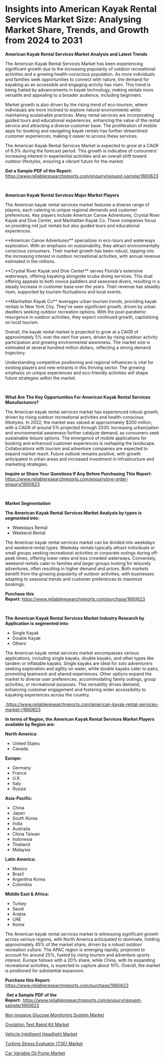 <p><h1>Insights into American Kayak Rental Services Market Size: Analysing Market Share, Trends, and Growth from 2024 to 2031</h1></p><p><strong>American Kayak Rental Services Market Analysis and Latest Trends</strong></p>
<p><p>The American Kayak Rental Services Market has been experiencing significant growth due to the increasing popularity of outdoor recreational activities and a growing health-conscious population. As more individuals and families seek opportunities to connect with nature, the demand for kayaking as an accessible and engaging activity has risen. This trend is being fueled by advancements in kayak technology, making rentals more versatile and appealing to a broader audience, including beginners.</p><p>Market growth is also driven by the rising trend of eco-tourism, where individuals are more inclined to explore natural environments while maintaining sustainable practices. Many rental services are incorporating guided tours and educational experiences, enhancing the value of the rental service and attracting a diverse customer base. The proliferation of mobile apps for booking and navigating kayak rentals has further streamlined customer experiences, making it easier to access these services.</p><p>The American Kayak Rental Services Market is expected to grow at a CAGR of 6.3% during the forecast period. This growth is indicative of consumers’ increasing interest in experiential activities and an overall shift toward outdoor lifestyles, ensuring a vibrant future for the market.</p></p>
<p><strong>Get a Sample PDF of the Report:&nbsp;</strong> <a href="https://www.reliableresearchreports.com/enquiry/request-sample/1660623?utm_campaign=31&utm_medium=2&utm_source=Github&utm_content=ia&utm_term=26102024&utm_id=american-kayak-rental-services">https://www.reliableresearchreports.com/enquiry/request-sample/1660623</a></p>
<p>&nbsp;</p>
<p><strong>American Kayak Rental Services Major Market Players</strong></p>
<p><p>The American kayak rental services market features a diverse range of players, each catering to unique regional demands and customer preferences. Key players include American Canoe Adventures, Crystal River Kayak and Dive Center, and Manhattan Kayak Co. These companies focus on providing not just rentals but also guided tours and educational experiences.</p><p>**American Canoe Adventures** specializes in eco-tours and waterways exploration. With an emphasis on sustainability, they attract environmentally conscious consumers. Their market growth has been robust, tapping into the increasing interest in outdoor recreational activities, with annual revenue estimated in the millions.</p><p>**Crystal River Kayak and Dive Center** serves Florida's extensive waterways, offering kayaking alongside scuba diving services. This dual offering appeals to both novice paddlers and seasoned divers, resulting in a steady increase in customer base over the years. Their revenue has steadily risen, supported by tourism fluctuations and local events.</p><p>**Manhattan Kayak Co** leverages urban tourism trends, providing kayak rentals in New York City. They’ve seen significant growth, driven by urban dwellers seeking outdoor recreation options. With the post-pandemic resurgence in outdoor activities, they expect continued growth, capitalizing on local tourism.</p><p>Overall, the kayak rental market is projected to grow at a CAGR of approximately 5% over the next five years, driven by rising outdoor activity participation and growing environmental awareness. The market size is estimated at several hundred million dollars, reflecting a strong demand trajectory.</p><p>Understanding competitive positioning and regional influences is vital for existing players and new entrants in this thriving sector. The growing emphasis on unique experiences and eco-friendly activities will shape future strategies within the market.</p></p>
<p>&nbsp;</p>
<p><strong>What Are The Key Opportunities For American Kayak Rental Services Manufacturers?</strong></p>
<p><p>The American kayak rental services market has experienced robust growth, driven by rising outdoor recreational activities and health-conscious lifestyles. In 2022, the market was valued at approximately $200 million, with a CAGR of around 5% projected through 2030. Increasing urbanization and environmental awareness further catalyze demand, as consumers seek sustainable leisure options. The emergence of mobile applications for booking and enhanced customer experiences is reshaping the landscape. Collaborations with tourism and adventure companies are expected to expand market reach. Future outlook remains positive, with growth anticipated in urban areas and increased investment in infrastructure and marketing strategies.</p></p>
<p><strong>Inquire or Share Your Questions If Any Before Purchasing This Report:</strong> <a href="https://www.reliableresearchreports.com/enquiry/pre-order-enquiry/1660623?utm_campaign=31&utm_medium=2&utm_source=Github&utm_content=ia&utm_term=26102024&utm_id=american-kayak-rental-services">https://www.reliableresearchreports.com/enquiry/pre-order-enquiry/1660623</a></p>
<p>&nbsp;</p>
<p><strong>Market Segmentation</strong></p>
<p><strong>The American Kayak Rental Services Market Analysis by types is segmented into:</strong></p>
<p><ul><li>Weekdays Rental</li><li>Weekend Rental</li></ul></p>
<p><p>The American kayak rental services market can be divided into weekdays and weekend rental types. Weekday rentals typically attract individuals or small groups seeking recreational activities or corporate outings during off-peak times, offering lower rates and less crowded waterways. Conversely, weekend rentals cater to families and larger groups looking for leisurely adventures, often resulting in higher demand and prices. Both markets benefit from the growing popularity of outdoor activities, with businesses adapting to seasonal trends and customer preferences to maximize bookings.</p></p>
<p><strong>Purchase this Report:&nbsp;</strong><a href="https://www.reliableresearchreports.com/purchase/1660623?utm_campaign=31&utm_medium=2&utm_source=Github&utm_content=ia&utm_term=26102024&utm_id=american-kayak-rental-services">https://www.reliableresearchreports.com/purchase/1660623</a></p>
<p>&nbsp;</p>
<p><strong>The American Kayak Rental Services Market Industry Research by Application is segmented into:</strong></p>
<p><ul><li>Single Kayak</li><li>Double Kayak</li><li>Others</li></ul></p>
<p><p>The American kayak rental services market encompasses various applications, including single kayaks, double kayaks, and other types like tandem or inflatable kayaks. Single kayaks are ideal for solo adventurers seeking exploration and agility on water, while double kayaks cater to pairs, promoting teamwork and shared experiences. Other options expand the market to diverse user preferences, accommodating family outings, group activities, or recreational purposes. This versatility drives demand, enhancing customer engagement and fostering wider accessibility to kayaking experiences across the country.</p></p>
<p><a href="https://www.reliableresearchreports.com/american-kayak-rental-services-market-r1660623?utm_campaign=31&utm_medium=2&utm_source=Github&utm_content=ia&utm_term=26102024&utm_id=american-kayak-rental-services">&nbsp;https://www.reliableresearchreports.com/american-kayak-rental-services-market-r1660623</a></p>
<p><strong>In terms of Region, the American Kayak Rental Services Market Players available by Region are:</strong></p>
<p>
    <p> <strong> North America: </strong>
        <ul>
            <li>United States</li>
            <li>Canada</li>
        </ul>
        </p> 
    <p> <strong> Europe: </strong>
        <ul>
            <li>Germany</li>
            <li>France</li>
            <li>U.K.</li>
            <li>Italy</li>
            <li>Russia</li>
        </ul>
        </p> 
    <p> <strong> Asia-Pacific: </strong>
        <ul>
            <li>China</li>
            <li>Japan</li>
            <li>South Korea</li>
            <li>India</li>
            <li>Australia</li>
            <li>China Taiwan</li>
            <li>Indonesia</li>
            <li>Thailand</li>
            <li>Malaysia</li>
        </ul>
        </p> 
    <p> <strong> Latin America: </strong>
        <ul>
            <li>Mexico</li>
            <li>Brazil</li>
            <li>Argentina Korea</li>
            <li>Colombia</li>
        </ul>
        </p> 
    <p> <strong> Middle East & Africa: </strong>
        <ul>
            <li>Turkey</li>
            <li>Saudi</li>
            <li>Arabia</li>
            <li>UAE</li>
            <li>Korea</li>
        </ul>
    </p>
    </p>
<p><p>The American kayak rental services market is witnessing significant growth across various regions, with North America anticipated to dominate, holding approximately 45% of the market share, driven by a robust outdoor recreation culture. The APAC region is emerging rapidly, projected to account for around 25%, fueled by rising tourism and adventure sports interest. Europe follows with a 20% share, while China, with its expanding recreational activities, is expected to capture about 10%. Overall, the market is positioned for substantial expansion.</p></p>
<p><strong>Purchase this Report: </strong><a href="https://www.reliableresearchreports.com/purchase/1660623?utm_campaign=31&utm_medium=2&utm_source=Github&utm_content=ia&utm_term=26102024&utm_id=american-kayak-rental-services">https://www.reliableresearchreports.com/purchase/1660623</a></p>
<p>&nbsp;<strong>Get a Sample PDF of the Report:&nbsp;&nbsp;</strong><a href="https://www.reliableresearchreports.com/enquiry/request-sample/1660623?utm_campaign=31&utm_medium=2&utm_source=Github&utm_content=ia&utm_term=26102024&utm_id=american-kayak-rental-services">https://www.reliableresearchreports.com/enquiry/request-sample/1660623</a></p>
<p><strong></strong></p>
<p><p><a href="https://www.linkedin.com/pulse/strategic-insights-global-non-invasive-glucose-monitoring-tlt6f?utm_campaign=31&utm_medium=2&utm_source=Github&utm_content=ia&utm_term=26102024&utm_id=american-kayak-rental-services">Non invasive Glucose Monitoring System Market</a></p><p><a href="https://www.linkedin.com/pulse/ovulation-test-rapid-kit-market-global-insights-regional-analysis-lwxbf?utm_campaign=31&utm_medium=2&utm_source=Github&utm_content=ia&utm_term=26102024&utm_id=american-kayak-rental-services">Ovulation Test Rapid Kit Market</a></p><p><a href="https://github.com/cristy9x9bur/Market-Research-Report-List-1/blob/main/vehicle-intelligent-headlight-market.md?utm_campaign=31&utm_medium=2&utm_source=Github&utm_content=ia&utm_term=26102024&utm_id=american-kayak-rental-services">Vehicle Intelligent Headlight Market</a></p><p><a href="https://issuu.com/reportprime-2/docs/turbine-stress-evaluator-tse-market_28bb2bc3c081ca?utm_campaign=31&utm_medium=2&utm_source=Github&utm_content=ia&utm_term=26102024&utm_id=american-kayak-rental-services">Turbine Stress Evaluator (TSE) Market</a></p><p><a href="https://github.com/isbel3opkkem/Market-Research-Report-List-1/blob/main/car-variable-oil-pump-market.md?utm_campaign=31&utm_medium=2&utm_source=Github&utm_content=ia&utm_term=26102024&utm_id=american-kayak-rental-services">Car Variable Oil Pump Market</a></p></p>